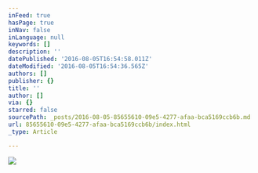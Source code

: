 ```yaml
---
inFeed: true
hasPage: true
inNav: false
inLanguage: null
keywords: []
description: ''
datePublished: '2016-08-05T16:54:58.011Z'
dateModified: '2016-08-05T16:54:36.565Z'
authors: []
publisher: {}
title: ''
author: []
via: {}
starred: false
sourcePath: _posts/2016-08-05-85655610-09e5-4277-afaa-bca5169ccb6b.md
url: 85655610-09e5-4277-afaa-bca5169ccb6b/index.html
_type: Article

---
```

![](https://the-grid-user-content.s3-us-west-2.amazonaws.com/29b3eec0-a37b-4adb-8a35-2acfc69387c9.jpg)